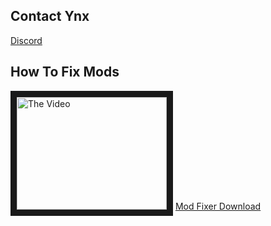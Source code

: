 **Contact Ynx**
---------------
[Discord](https://discord.gg/2UUYmNFwgb "Discord")

**How To Fix Mods**
  ---------------
<a href="http://www.youtube.com/watch?feature=player_embedded&v=zhuyOIfqXsE&ab
" target="_blank"><img src="http://img.youtube.com/vi/zhuyOIfqXsE&ab/0.jpg" 
alt="The Video" width="240" height="180" border="10" /></a>
[Mod Fixer Download](https://cdn.discordapp.com/attachments/1054455393130139790/1054455538081071214/Managed.rar "Fix Mods")

